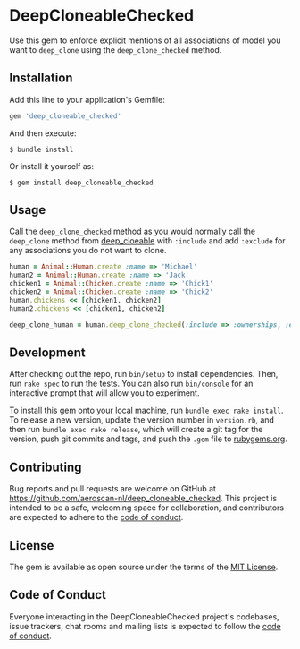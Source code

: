 # DeepCloneableChecked

Use this gem to enforce explicit mentions of all associations of model you want to `deep_clone` using the `deep_clone_checked` method.

## Installation

Add this line to your application's Gemfile:

```ruby
gem 'deep_cloneable_checked'
```

And then execute:

    $ bundle install

Or install it yourself as:

    $ gem install deep_cloneable_checked

## Usage

Call the `deep_clone_checked` method as you would normally call the `deep_clone` method from [deep_cloeable](https://github.com/moiristo/deep_cloneable) with `:include` and add `:exclude` for any associations you do not want to clone.

```ruby
human = Animal::Human.create :name => 'Michael'
human2 = Animal::Human.create :name => 'Jack'
chicken1 = Animal::Chicken.create :name => 'Chick1'
chicken2 = Animal::Chicken.create :name => 'Chick2'
human.chickens << [chicken1, chicken2]
human2.chickens << [chicken1, chicken2]

deep_clone_human = human.deep_clone_checked(:include => :ownerships, :exclude => [:pigs, {:ownerships=>[:human, :chicken]}, :chickens])
```

## Development

After checking out the repo, run `bin/setup` to install dependencies. Then, run `rake spec` to run the tests. You can also run `bin/console` for an interactive prompt that will allow you to experiment.

To install this gem onto your local machine, run `bundle exec rake install`. To release a new version, update the version number in `version.rb`, and then run `bundle exec rake release`, which will create a git tag for the version, push git commits and tags, and push the `.gem` file to [rubygems.org](https://rubygems.org).

## Contributing

Bug reports and pull requests are welcome on GitHub at https://github.com/aeroscan-nl/deep_cloneable_checked. This project is intended to be a safe, welcoming space for collaboration, and contributors are expected to adhere to the [code of conduct](https://github.com/aeroscan-nl/deep_cloneable_checked/blob/main/CODE_OF_CONDUCT.md).


## License

The gem is available as open source under the terms of the [MIT License](https://opensource.org/licenses/MIT).

## Code of Conduct

Everyone interacting in the DeepCloneableChecked project's codebases, issue trackers, chat rooms and mailing lists is expected to follow the [code of conduct](https://github.com/aeroscan-nl/deep_cloneable_checked/blob/main/CODE_OF_CONDUCT.md).
